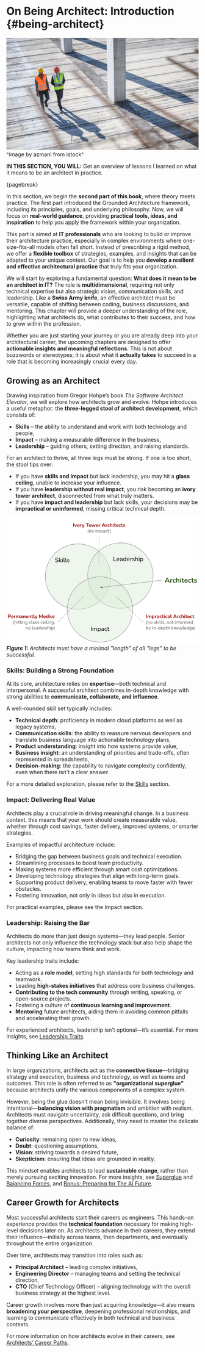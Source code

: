

# On Being Architect: Introduction {#being-architect}

![](assets/images/istock/iStock-1194454929.jpg)
^image by azmanl from istock^

**IN THIS SECTION, YOU WILL:**  Get an overview of lessons I learned on what it means to be an architect in practice.

{pagebreak}

In this section, we begin the **second part of this book**, where theory meets practice. The first part introduced the Grounded Architecture framework, including its principles, goals, and underlying philosophy. Now, we will focus on **real-world guidance**, providing **practical tools, ideas, and inspiration** to help you apply the framework within your organization.

This part is aimed at **IT professionals** who are looking to build or improve their architecture practice, especially in complex environments where one-size-fits-all models often fall short. Instead of prescribing a rigid method, we offer a **flexible toolbox** of strategies, examples, and insights that can be adapted to your unique context. Our goal is to help you **develop a resilient and effective architectural practice** that truly fits your organization.

We will start by exploring a fundamental question: **What does it mean to be an architect in IT?** The role is **multidimensional**, requiring not only technical expertise but also strategic vision, communication skills, and leadership. Like a **Swiss Army knife**, an effective architect must be versatile, capable of shifting between coding, business discussions, and mentoring. This chapter will provide a deeper understanding of the role, highlighting what architects do, what contributes to their success, and how to grow within the profession.

Whether you are just starting your journey or you are already deep into your architectural career, the upcoming chapters are designed to offer **actionable insights and meaningful reflections**. This is not about buzzwords or stereotypes; it is about what it **actually takes** to succeed in a role that is becoming increasingly crucial every day.

## Growing as an Architect

Drawing inspiration from Gregor Hohpe’s book *The Software Architect Elevator*, we will explore how architects grow and evolve. Hohpe introduces a useful metaphor: the **three-legged stool of architect development**, which consists of:

* **Skills** – the ability to understand and work with both technology and people,
* **Impact** – making a measurable difference in the business,
* **Leadership** – guiding others, setting direction, and raising standards.

For an architect to thrive, all three legs must be strong. If one is too short, the stool tips over:

* If you have **skills and impact** but lack leadership, you may hit a **glass ceiling**, unable to increase your influence.
* If you have **leadership without real impact**, you risk becoming an **ivory tower architect**, disconnected from what truly matters.
* If you have **impact and leadership** but lack skills, your decisions may be **impractical or uninformed**, missing critical technical depth.

![](assets/images/arch/architect-legs.png)
***Figure 1:** Architects must have a minimal "length" of all "legs" to be successful.*

### Skills: Building a Strong Foundation

At its core, architecture relies on **expertise**—both technical and interpersonal. A successful architect combines in-depth knowledge with strong abilities to **communicate, collaborate, and influence**.

A well-rounded skill set typically includes:

* **Technical depth**: proficiency in modern cloud platforms as well as legacy systems,
* **Communication skills**: the ability to reassure nervous developers and translate business language into actionable technology plans,
* **Product understanding**: insight into how systems provide value,
* **Business insight**: an understanding of priorities and trade-offs, often represented in spreadsheets,
* **Decision-making**: the capability to navigate complexity confidently, even when there isn't a clear answer.

For a more detailed exploration, please refer to the [Skills](#skills) section.

### Impact: Delivering Real Value

Architects play a crucial role in driving meaningful change. In a business context, this means that your work should create measurable value, whether through cost savings, faster delivery, improved systems, or smarter strategies.

Examples of impactful architecture include:

- Bridging the gap between business goals and technical execution.
- Streamlining processes to boost team productivity.
- Making systems more efficient through smart cost optimizations.
- Developing technology strategies that align with long-term goals.
- Supporting product delivery, enabling teams to move faster with fewer obstacles.
- Fostering innovation, not only in ideas but also in execution.

For practical examples, please see the Impact section.

### Leadership: Raising the Bar

Architects do more than just design systems—they lead people. Senior architects not only influence the technology stack but also help shape the culture, impacting how teams think and work.

Key leadership traits include:

* Acting as a **role model**, setting high standards for both technology and teamwork.
* Leading **high-stakes initiatives** that address core business challenges.
* **Contributing to the tech community** through writing, speaking, or open-source projects.
* Fostering a culture of **continuous learning and improvement**.
* **Mentoring** future architects, aiding them in avoiding common pitfalls and accelerating their growth.

For experienced architects, leadership isn’t optional—it’s essential. For more insights, see [Leadership Traits](#leadership).

## Thinking Like an Architect

In large organizations, architects act as the **connective tissue**—bridging strategy and execution, business and technology, as well as teams and outcomes. This role is often referred to as **"organizational superglue"** because architects unify the various components of a complex system.

However, being the glue doesn’t mean being invisible. It involves being intentional—**balancing vision with pragmatism** and ambition with realism. Architects must navigate uncertainty, ask difficult questions, and bring together diverse perspectives. Additionally, they need to master the delicate balance of:

* **Curiosity**: remaining open to new ideas,
* **Doubt**: questioning assumptions,
* **Vision**: striving towards a desired future,
* **Skepticism**: ensuring that ideas are grounded in reality.

This mindset enables architects to lead **sustainable change**, rather than merely pursuing exciting innovation. For more insights, see [Superglue](#superglue) and [Balancing Forces](#balancing), and [Bonus: Preparing for The  AI Future](#ai-future).

## Career Growth for Architects

Most successful architects start their careers as engineers. This hands-on experience provides the **technical foundation** necessary for making high-level decisions later on. As architects advance in their careers, they extend their influence—initially across teams, then departments, and eventually throughout the entire organization.

Over time, architects may transition into roles such as:

* **Principal Architect** – leading complex initiatives,
* **Engineering Director** – managing teams and setting the technical direction,
* **CTO** (Chief Technology Officer) – aligning technology with the overall business strategy at the highest level.

Career growth involves more than just acquiring knowledge—it also means **broadening your perspective**, deepening professional relationships, and learning to communicate effectively in both technical and business contexts.

For more information on how architects evolve in their careers, see [Architects’ Career Paths](#career-paths).